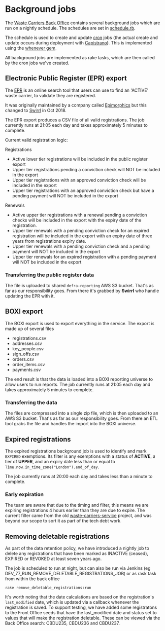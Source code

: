 # Background jobs

The [Waste Carriers Back Office](https://github.com/DEFRA/waste-carriers-back-office) contains several background jobs which are run on a nightly schedule. The schedules are set in [schedule.rb](https://github.com/DEFRA/waste-carriers-back-office/blob/main/config/schedule.rb).

The schedule is used to create and update [cron](https://en.wikipedia.org/wiki/Cron) jobs (the actual create and update occurs during deployment with [Capistrano](https://capistranorb.com/)). This is implemented using the [whenever gem](https://github.com/javan/whenever).

All background jobs are implemented as rake tasks, which are then called by the cron jobs we've created.

## Electronic Public Register (EPR) export

The [EPR](https://environment.data.gov.uk/public-register/view/search-waste-carriers-brokers) is an online search tool that users can use to find an 'ACTIVE' waste carrier, to validate they are registered.

It was originally maintained by a company called [Epimorphics](https://www.epimorphics.com/) but this changed to [Swirrl](https://www.swirrl.com/) in Oct 2018.

The EPR export produces a CSV file of all valid registrations. The job currently runs at 21:05 each day and takes approximately 5 minutes to complete.

Current valid registration logic:

Registrations

* Active lower tier registrations will be included in the public register export
* Upper tier registrations pending a conviction check will NOT be included in the export
* Upper tier registrations with an approved conviction check will be included in the export
* Upper tier registrations with an approved conviction check but have a pending payment will NOT be included in the export

Renewals

* Active upper tier registrations with a renewal pending a conviction checks will be included in the export with the expiry date of the registration.
* Upper tier renewals with a pending conviction check for an expired registration will be included in the export with an expiry date of three years from registrations expiry date.
* Upper tier renewals with a pending conviction check and a pending payment will NOT be included in the export
* Upper tier renewals for an expired registration with a pending payment will NOT be included in the export

### Transferring the public register data

The file is uploaded to shared `defra-reporting` AWS S3 bucket. That's as far as our responsibility goes. From there it's grabbed by **Swirrl** who handle updating the EPR with it.

## BOXI export

The BOXI export is used to export everything in the service. The export is made up of several files

* registrations.csv
* addresses.csv
* key_people.csv
* sign_offs.csv
* orders.csv
* order_items.csv
* payments.csv

The end result is that the data is loaded into a BOXI reporting universe to allow users to run reports. The job currently runs at 21:05 each day and takes approximately 5 minutes to complete.

### Transferring the data

The files are compressed into a single zip file, which is then uploaded to an AWS S3 bucket. That's as far as our responsibility goes. From there an ETL tool grabs the file and handles the import into the BOXI universe.

## Expired registrations

The expired registrations background job is used to identify and mark `EXPIRED` exemptions. Its filter is any exemptions with a status of **ACTIVE**, a tier of **UPPER**, and an expiry date less than or equal to `Time.now.in_time_zone("London").end_of_day`.

The job currently runs at 20:00 each day and takes less than a minute to complete.

### Early expiration

The team are aware that due to the timing and filter, this means we are expiring registrations 4 hours earlier than they are due to expire. The current filter came from the old [waste-carriers-service](https://github.com/DEFRA/waste-carriers-service) project, and was beyond our scope to sort it as part of the tech debt work.

## Removing deletable registrations

As part of the data retention policy, we have introduced a nightly job to delete any registrations that have been marked as INACTIVE (ceased), EXPIRED or REVOKED at least seven years ago.

The job is scheduled to run at night, but can also be run via Jenkins (eg DEV_77_RUN_REMOVE_DELETABLE_REGISTRATIONS_JOB) or as rask task from within the back office

`rake remove_deletable_registrations:run`

It's worth noting that the date calculations are based on the registration's `last_modified` date, which is updated via a callback whenever the registration is saved. To support testing, we have added some registratons to the Front Office seeds that have the last_modified date and status set to values that will make the registration deletable. These can be viewed via the Back Office search: CBDU235, CBDU236 and CBDU237.
